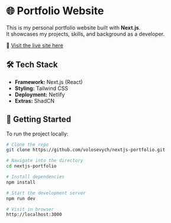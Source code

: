 # 🌐 Portfolio Website

This is my personal portfolio website built with **Next.js**.  
It showcases my projects, skills, and background as a developer.

🔗 [Visit the live site here](https://nextjs-anas-portfolio.netlify.app)

## 🛠️ Tech Stack

- **Framework:** Next.js (React)
- **Styling:** Tailwind CSS
- **Deployment:** Netlify
- **Extras:** ShadCN

## 🚀 Getting Started

To run the project locally:

```bash
# Clone the repo
git clone https://github.com/volosevych/nextjs-portfolio.git

# Navigate into the directory
cd nextjs-portfolio

# Install dependencies
npm install

# Start the development server
npm run dev

# Visit in browser
http://localhost:3000
